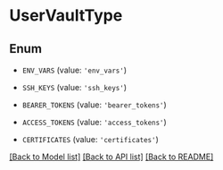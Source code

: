 # UserVaultType


## Enum

* `ENV_VARS` (value: `'env_vars'`)

* `SSH_KEYS` (value: `'ssh_keys'`)

* `BEARER_TOKENS` (value: `'bearer_tokens'`)

* `ACCESS_TOKENS` (value: `'access_tokens'`)

* `CERTIFICATES` (value: `'certificates'`)

[[Back to Model list]](../README.md#documentation-for-models) [[Back to API list]](../README.md#documentation-for-api-endpoints) [[Back to README]](../README.md)


